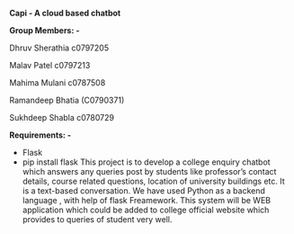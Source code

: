 **Capi - A cloud based chatbot**

**Group Members: -**

Dhruv Sherathia c0797205

Malav Patel c0797213

Mahima Mulani c0787508

Ramandeep Bhatia (C0790371)

Sukhdeep Shabla c0780729


**Requirements: -**
- Flask
- pip install flask
This project is to develop a college enquiry chatbot which answers any queries post by students like professor’s contact details, course related questions, location of university buildings etc.
It is a text-based conversation.
We have used Python as a backend language , with help of flask Freamework.
This system will be WEB application which could be added to college official website which provides to queries of student very well.
